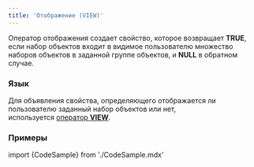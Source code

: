 ```yaml
---
title: 'Отображение (VIEW)'
---
```


Оператор отображения создает свойство, которое возвращает **TRUE**, если набор объектов входит в видимое пользователю множество наборов объектов в заданной группе объектов, и **NULL** в обратном случае.

### Язык

Для объявления свойства, определяющего отображается ли пользователю заданный набор объектов или нет, используется [оператор **VIEW**](Object_group_operator.md).

### Примеры

import {CodeSample} from './CodeSample.mdx'

<CodeSample url="https://ru-documentation.lsfusion.org/sample?file=OperatorPropertySample&block=groupobject"/>
